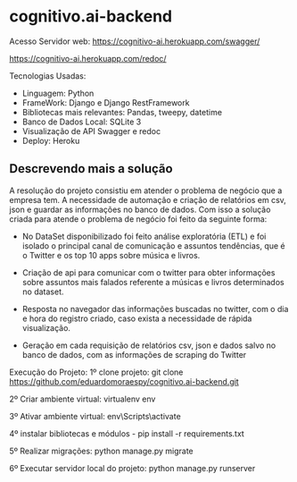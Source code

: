 # cognitivo.ai-backend

Acesso Servidor web: https://cognitivo-ai.herokuapp.com/swagger/


https://cognitivo-ai.herokuapp.com/redoc/


Tecnologias Usadas:
  - Linguagem: Python
  - FrameWork: Django e Django RestFramework
  - Bibliotecas mais relevantes: Pandas, tweepy, datetime
  - Banco de Dados Local: SQLite 3
  - Visualização de API Swagger e redoc
  - Deploy: Heroku

## Descrevendo mais a solução
A resolução do projeto consistiu em atender o problema de negócio que a empresa tem. A necessidade de automação e criação de relatórios em csv, json e guardar as informações no banco de dados. Com isso a solução criada para atende o problema de negócio foi feito da seguinte forma:


  - No DataSet disponibilizado foi feito análise exploratória (ETL) e foi isolado o principal canal de comunicação e assuntos tendências, que é o Twitter e os top 10 apps sobre música e livros.  


  - Criação de api para comunicar com o twitter para obter informações sobre assuntos mais falados referente a músicas e livros determinados no dataset.


  - Resposta no navegador das informações buscadas no twitter, com o dia e hora do registro criado, caso exista a necessidade de rápida visualização. 

- Geração em cada requisição de relatórios csv, json e dados salvo no banco de dados, com as informações de scraping do Twitter

Execução do Projeto:
1º clone projeto: git clone https://github.com/eduardomoraespy/cognitivo.ai-backend.git


2º Criar ambiente virtual: virtualenv env


3º Ativar ambiente virtual: env\Scripts\activate


4º instalar bibliotecas e módulos - pip install -r requirements.txt


5º Realizar migrações: python manage.py migrate


6º Executar servidor local do projeto: python manage.py runserver

